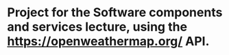 # Project for the Software components and services lecture, using the https://openweathermap.org/ API.
